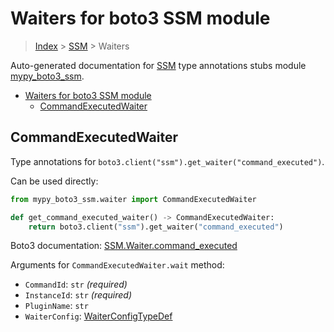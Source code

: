 # Waiters for boto3 SSM module

> [Index](..) > [SSM](.) > Waiters

Auto-generated documentation for
[SSM](https://boto3.amazonaws.com/v1/documentation/api/1.17.72/reference/services/ssm.html#SSM)
type annotations stubs module
[mypy_boto3_ssm](https://pypi.org/project/mypy-boto3-ssm/).

- [Waiters for boto3 SSM module](#waiters-for-boto3-ssm-module)
  - [CommandExecutedWaiter](#commandexecutedwaiter)

## CommandExecutedWaiter

Type annotations for `boto3.client("ssm").get_waiter("command_executed")`.

Can be used directly:

```python
from mypy_boto3_ssm.waiter import CommandExecutedWaiter

def get_command_executed_waiter() -> CommandExecutedWaiter:
    return boto3.client("ssm").get_waiter("command_executed")
```

Boto3 documentation:
[SSM.Waiter.command_executed](https://boto3.amazonaws.com/v1/documentation/api/1.17.72/reference/services/ssm.html#SSM.Waiter.command_executed)

Arguments for `CommandExecutedWaiter.wait` method:

- `CommandId`: `str` *(required)*
- `InstanceId`: `str` *(required)*
- `PluginName`: `str`
- `WaiterConfig`: [WaiterConfigTypeDef](./type_defs.md#waiterconfigtypedef)
